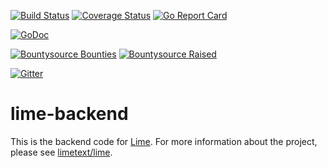 [![Build Status](https://travis-ci.org/limetext/backend.svg?branch=master)](https://travis-ci.org/limetext/backend)
[![Coverage Status](https://img.shields.io/coveralls/limetext/backend.svg?branch=master)](https://coveralls.io/r/limetext/backend?branch=master)
[![Go Report Card](http://goreportcard.com/badge/limetext/backend)](http://goreportcard.com/report/limetext/backend)

[![GoDoc](https://godoc.org/github.com/limetext/backend?status.svg)](https://godoc.org/github.com/limetext/backend)

[![Bountysource Bounties](https://www.bountysource.com/badge/team?team_id=8742&style=bounties_received)](https://www.bountysource.com/teams/limetext/issues?utm_source=limetext&utm_medium=shield&utm_campaign=bounties_received)
[![Bountysource Raised](https://www.bountysource.com/badge/team?team_id=8742&style=raised)](https://www.bountysource.com/teams/limetext?utm_source=limetext&utm_medium=shield&utm_campaign=raised)

[![Gitter](https://badges.gitter.im/Join%20Chat.svg)](https://gitter.im/limetext/lime)


# lime-backend

This is the backend code for [Lime](http://limetext.org/). For more information about the project, please see [limetext/lime](https://github.com/limetext/lime).

